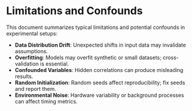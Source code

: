 # Limitations and Confounds

This document summarizes typical limitations and potential confounds in experimental setups:

- **Data Distribution Drift**: Unexpected shifts in input data may invalidate assumptions.
- **Overfitting**: Models may overfit synthetic or small datasets; cross-validation is essential.
- **Confounded Variables**: Hidden correlations can produce misleading results.
- **Random Initialization**: Random seeds affect reproducibility; fix seeds and report them.
- **Environmental Noise**: Hardware variability or background processes can affect timing metrics.
